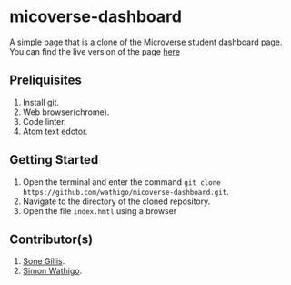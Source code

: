 # micoverse-dashboard
A simple page that is a clone of the Microverse student dashboard page. You can find the live version of the page [here](https://wathigo.github.io/micoverse-dashboard/)

## Preliquisites
1. Install git.
2. Web browser(chrome).
3. Code linter.
4. Atom text edotor.

## Getting Started
1. Open the terminal and enter the command `git clone https://github.com/wathigo/micoverse-dashboard.git`.
2. Navigate to the directory of the cloned repository.
3. Open the file `index.hmtl` using a browser

## Contributor(s)
1. [Sone Gillis](https://github.com/sonegillis).
2. [Simon Wathigo](https://github.com/wathigo).
